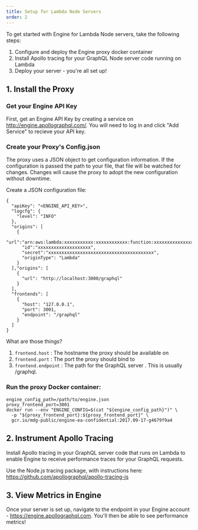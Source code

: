 ```yaml
---
title: Setup for Lambda Node Servers
order: 2
---
```


To get started with Engine for Lambda Node servers, take the following steps:

1. Configure and deploy the Engine proxy docker container
2. Install Apollo tracing for your GraphQL Node server code running on Lambda
3. Deploy your server - you're all set up!

## 1. Install the Proxy

### Get your Engine API Key
First, get an Engine API Key by creating a service on http://engine.apollographql.com/. You will need to log in and click "Add Service" to recieve your API key.

### Create your Proxy's Config.json
The proxy uses a JSON object to get configuration information. If the configuration is passed the path to your file, that file will be watched for changes. Changes will cause the proxy to adopt the new configuration without downtime.

Create a JSON configuration file:

```
{
  "apiKey": "<ENGINE_API_KEY>",
  "logcfg": {
    "level": "INFO"
  },
  "origins": [
    {
      "url":"arn:aws:lambda:xxxxxxxxxxx:xxxxxxxxxxxx:function:xxxxxxxxxxxxxxxxxxx",
      "id":"xxxxxxxxxxxxxxxxxxxx",
      "secret":"xxxxxxxxxxxxxxxxxxxxxxxxxxxxxxxxxxxxxxxx",
      "originType": "Lambda"
    }
  ],"origins": [
    {
      "url": "http://localhost:3000/graphql"
    }
  ],
  "frontends": [
    {
      "host": "127.0.0.1",
      "port": 3001,
      "endpoint": "/graphql"
    }
  ]
}
```

What are those things?
1. `frontend.host` : The hostname the proxy should be available on
2. `frontend.port` : The port the proxy should bind to
3. `frontend.endpoint` : The path for the GraphQL server . This is usually /graphql.

### Run the proxy Docker container:

```
engine_config_path=/path/to/engine.json
proxy_frontend_port=3001
docker run --env "ENGINE_CONFIG=$(cat "${engine_config_path}")" \
  -p "${proxy_frontend_port}:${proxy_frontend_port}" \
  gcr.io/mdg-public/engine-ea-confidential:2017.09-17-g4679f9a4
```

## 2. Instrument Apollo Tracing

Install Apollo tracing in your GraphQL server code that runs on Lambda to enable Engine to receive performance traces for your GraphQL requests.

Use the Node.js tracing package, with instructions here: https://github.com/apollographql/apollo-tracing-js

## 3. View Metrics in Engine

Once your server is set up, navigate to the endpoint in your Engine account - https://engine.apollographql.com. You'll then be able to see performance metrics!


